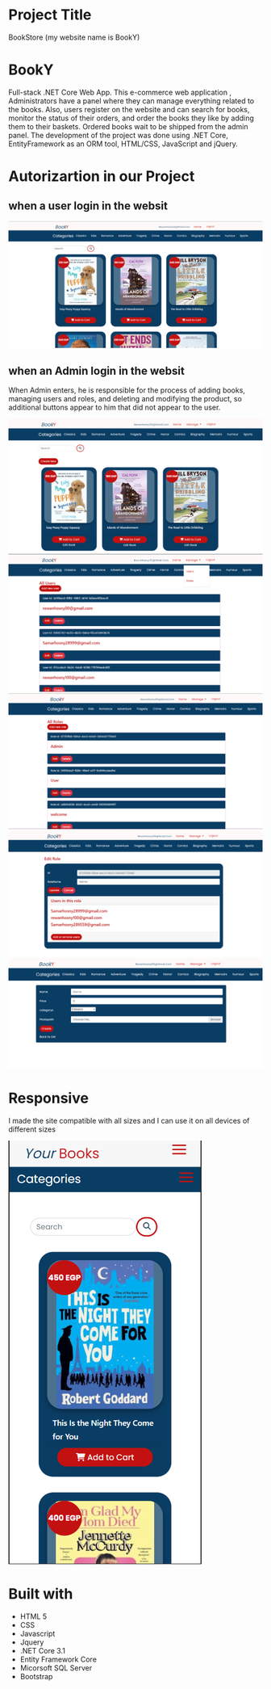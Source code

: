# Project Title
BookStore (my website name is BookY)


# BookY
Full-stack .NET Core Web App.
This e-commerce web application , Administrators have a panel where they can manage everything related to the books. Also, users register on the website and can search for books, monitor the status of their orders, and order the books they like by adding them to their baskets. Ordered books wait to be shipped from the admin panel. The development of the project was done using .NET Core, EntityFramework as an ORM tool, HTML/CSS, JavaScript and jQuery.



# Autorizartion in our Project


## when a user login in the websit

![This is an image](Do_Again/wwwroot/image/us.png)


## when an Admin login in the websit

When Admin enters, he is responsible for the process of adding books, managing users and roles, and deleting and modifying the product, so additional buttons appear to him that did not appear to the user.

![This is an image](Do_Again/wwwroot/image/ad1.png)
![This is an image](Do_Again/wwwroot/image/ad3.png)
![This is an image](Do_Again/wwwroot/image/ad5.png)
![This is an image](Do_Again/wwwroot/image/ad4.png)
![This is an image](Do_Again/wwwroot/image/ad6.png)
# Responsive
I made the site compatible with all sizes and I can use it on all devices of different sizes



![This is an image](Do_Again/wwwroot/image/phone.png)


# Built with
* HTML 5
* CSS 
* Javascript
* Jquery
* .NET Core 3.1
* Entity Framework Core
* Micorsoft SQL Server
* Bootstrap
